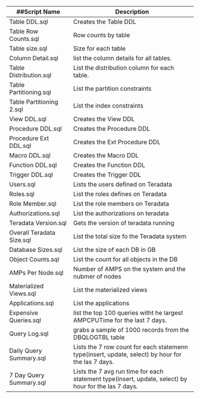 | ##Script Name             | Description                                                  |
| ------------------------- | ------------------------------------------------------------ |
| Table DDL.sql             | Creates the Table DDL                                        |
| Table Row Counts.sql      | Row counts by table                                          |
| Table size.sql            | Size for each table                                          |
| Column Detail.sql         | list the column details for all tables.                      |
| Table Distribution.sql    | List the distribution column for each table.                 |
| Table Partitioning.sql    | List the partition constraints                               |
| Table Partitioning 2.sql  | List the index constraints                                   |
| View DDL.sql              | Creates the View DDL                                         |
| Procedure DDL.sql         | Creates the Procedure DDL                                    |
| Procedure Ext DDL.sql     | Creates the Ext Procedure DDL                                |
| Macro DDL.sql             | Creates the Macro DDL                                        |
| Function DDL.sql          | Creates the Function DDL                                     |
| Trigger DDL.sql           | Creates the Trigger DDL                                      |
| Users.sql                 | Lists the users defined on Teradata                          |
| Roles.sql                 | List the roles defines on Teradata                           |
| Role Member.sql           | List the role members on Teradata                            |
| Authorizations.sql        | List the authorizations on teradata                          |
| Teradata Version.sql      | Gets the version of teradata running                         |
| Overall Teradata Size.sql | List the total size fo the Teradata system                   |
| Database Sizes.sql        | List the size of each DB in GB                               |
| Object Counts.sql         | List the count for all objects in the DB                     |
| AMPs Per Node.sql         | Number of AMPS on the system and the nubmer of nodes         |
| Materialized Views.sql    | List the materialized views                                  |
| Applications.sql          | List the applications                                        |
| Expensive Queries.sql     | list the top 100 queries witht he largest AMPCPUTime for the last 7 days. |
| Query Log.sql             | grabs a sample of 1000 records from the  DBQLOGTBL table     |
| Daily Query Summary.sql   | Lists the 7 row count for each statemenn type(insert, update, select) by hour for the las 7 days. |
| 7 Day Query Summary.sql   | Lists the 7 avg run time for each statement type(insert, update, select) by hour for the las 7 days. |

